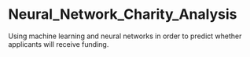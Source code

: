# Neural_Network_Charity_Analysis
Using machine learning and neural networks in order to predict whether applicants will receive funding.
